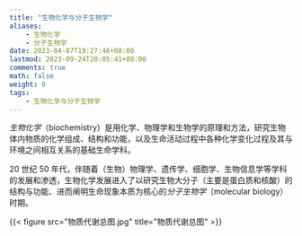 ```yaml
---
title: "生物化学与分子生物学"
aliases:
    - 生物化学
    - 分子生物学
date: 2023-04-07T19:27:46+08:00
lastmod: 2023-09-24T20:05:41+08:00
comments: true
math: false
weight: 0
tags:
    - 生物化学与分子生物学
---
```


*生物化学*（biochemistry）是用化学、物理学和生物学的原理和方法，研究生物体内物质的化学组成、结构和功能，以及生命活动过程中各种化学变化过程及其与环境之间相互关系的基础生命学科。

20 世纪 50 年代，伴随着（生物）物理学、遗传学、细胞学、生物信息学等学科的发展和渗透，生物化学发展进入了以研究生物大分子（主要是蛋白质和核酸）的结构与功能、进而阐明生命现象本质为核心的*分子生物学*（molecular biology）时期。

<!--more-->

{{< figure src="物质代谢总图.jpg" title="物质代谢总图" >}}
